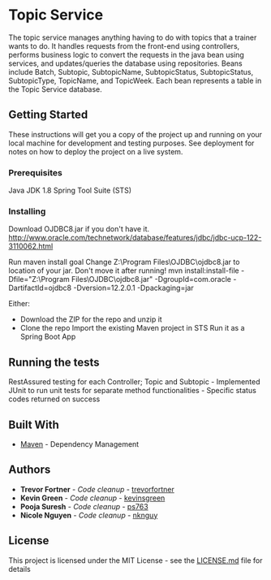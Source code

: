 # Topic Service

The topic service manages anything having to do with topics that a trainer wants to do.  It handles requests from the front-end using controllers, performs business logic to convert the requests in the java bean using services, and updates/queries the database using repositories.  Beans include Batch, Subtopic, SubtopicName, SubtopicStatus, SubtopicStatus, SubtopicType, TopicName, and TopicWeek.  Each bean represents a table in the Topic Service database.

## Getting Started

These instructions will get you a copy of the project up and running on your local machine for development and testing purposes. See deployment for notes on how to deploy the project on a live system.

### Prerequisites

Java JDK 1.8
Spring Tool Suite (STS)

### Installing

Download OJDBC8.jar if you don't have it.
http://www.oracle.com/technetwork/database/features/jdbc/jdbc-ucp-122-3110062.html

Run maven install goal
Change Z:\Program Files\OJDBC\ojdbc8.jar to location of your jar. 
Don't move it after running!
mvn install:install-file -Dfile="Z:\Program Files\OJDBC\ojdbc8.jar" -DgroupId=com.oracle -DartifactId=ojdbc8 -Dversion=12.2.0.1 -Dpackaging=jar

Either:
- Download the ZIP for the repo and unzip it
- Clone the repo
Import the existing Maven project in STS
Run it as a Spring Boot App

## Running the tests

RestAssured testing for each Controller; Topic and Subtopic
	- Implemented JUnit to run unit tests for separate method functionalities
	- Specific status codes returned on success

## Built With

* [Maven](https://maven.apache.org/) - Dependency Management

## Authors

* **Trevor Fortner** - *Code cleanup* - [trevorfortner](https://github.com/trevorfortner)
* **Kevin Green** - *Code cleanup* - [kevinsgreen](https://github.com/kevinsgreen)
* **Pooja Suresh** - *Code cleanup* - [ps763](https://github.com/ps763)
* **Nicole Nguyen** - *Code cleanup* - [nknguy](https://github.com/nknguy)

## License

This project is licensed under the MIT License - see the [LICENSE.md](LICENSE.md) file for details
